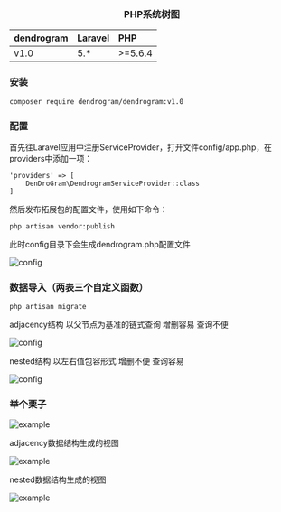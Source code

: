 <h3 align="center">PHP系统树图</h3>

<table><thead><tr><th style="text-align:left;">dendrogram</th>
<th style="text-align:left;">Laravel</th>
<th style="text-align:left;">PHP</th>
</tr></thead><tbody><tr><td style="text-align:left;">v1.0</td>
<td style="text-align:left;">5.*</td>
<td style="text-align:left;">&gt;=5.6.4</td>
</tr></tbody></table>

### 安装
    composer require dendrogram/dendrogram:v1.0

### 配置
首先往Laravel应用中注册ServiceProvider，打开文件config/app.php，在providers中添加一项：

    'providers' => [
        DenDroGram\DendrogramServiceProvider::class
    ]
    
然后发布拓展包的配置文件，使用如下命令：

    php artisan vendor:publish
    
此时config目录下会生成dendrogram.php配置文件

![config](https://github.com/ydtg1993/dendrogram/blob/master/image/config.PNG)

### 数据导入（两表三个自定义函数）
    
    php artisan migrate

adjacency结构 以父节点为基准的链式查询 增删容易 查询不便

![config](https://github.com/ydtg1993/dendrogram/blob/master/image/adjacency.PNG)

nested结构 以左右值包容形式 增删不便 查询容易

![config](https://github.com/ydtg1993/dendrogram/blob/master/image/nested.PNG)

### 举个栗子

![example](https://github.com/ydtg1993/dendrogram/blob/master/image/example.PNG)

adjacency数据结构生成的视图

![example](https://github.com/ydtg1993/dendrogram/blob/master/image/catelog.PNG)

nested数据结构生成的视图

![example](https://github.com/ydtg1993/dendrogram/blob/master/image/rhizome.PNG)


